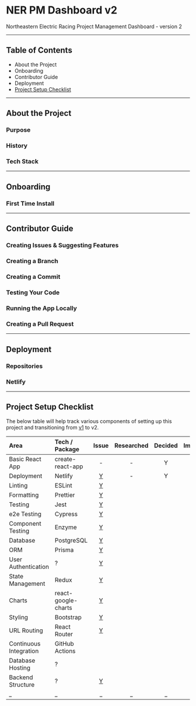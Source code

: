 # NER PM Dashboard v2

Northeastern Electric Racing Project Management Dashboard - version 2

---

## Table of Contents
- About the Project
- Onboarding
- Contributor Guide
- Deployment
- [Project Setup Checklist](https://github.com/Northeastern-Electric-Racing/PM-Dashboard-v2#project-setup-checklist)

---

## About the Project

### Purpose

### History

### Tech Stack

---

## Onboarding

### First Time Install

---

## Contributor Guide

### Creating Issues & Suggesting Features

### Creating a Branch

### Creating a Commit

### Testing Your Code

### Running the App Locally

### Creating a Pull Request

---

## Deployment

### Repositories

### Netlify

---

## Project Setup Checklist

The below table will help track various components of setting up this project and transitioning from [v1](https://github.com/Northeastern-Electric-Racing/PM-Dashboard-v1) to v2.

| Area | Tech / Package | Issue | Researched | Decided | Implemented |
| :--- | :--- | :---: | :---: | :---: | :---: |
| Basic React App | create-react-app | - | - | Y | [Y](https://github.com/Northeastern-Electric-Racing/PM-Dashboard-v2/tree/6762c180ade9801712fac20f0bc1cc32d7176326) |
| Deployment | Netlify | [Y](https://github.com/Northeastern-Electric-Racing/PM-Dashboard-v2/issues/1) | - | Y | [Y](https://github.com/Northeastern-Electric-Racing/PM-Dashboard-v2/tree/8066a8e7ea9e8fe23b73753a4078f50490544b7f) |
| Linting | ESLint | [Y](https://github.com/Northeastern-Electric-Racing/PM-Dashboard-v2/issues/6) |  |  |  |
| Formatting | Prettier | [Y](https://github.com/Northeastern-Electric-Racing/PM-Dashboard-v2/issues/6) |  |  |  |
| Testing | Jest | [Y](https://github.com/Northeastern-Electric-Racing/PM-Dashboard-v2/issues/7) |  |  |  |
| e2e Testing | Cypress | [Y](https://github.com/Northeastern-Electric-Racing/PM-Dashboard-v2/issues/5) |  |  |  |
| Component Testing | Enzyme | [Y](https://github.com/Northeastern-Electric-Racing/PM-Dashboard-v2/issues/16) |  |  |  |
| Database | PostgreSQL | [Y](https://github.com/Northeastern-Electric-Racing/PM-Dashboard-v2/issues/4) |  |  |  |
| ORM | Prisma | [Y](https://github.com/Northeastern-Electric-Racing/PM-Dashboard-v2/issues/2) |  |  |  |
| User Authentication | ? | [Y](https://github.com/Northeastern-Electric-Racing/PM-Dashboard-v2/issues/17) |  |  |  |
| State Management | Redux | [Y](https://github.com/Northeastern-Electric-Racing/PM-Dashboard-v2/issues/18) |  |  |  |
| Charts | react-google-charts | [Y](https://github.com/Northeastern-Electric-Racing/PM-Dashboard-v2/issues/20) |  |  |  |
| Styling | Bootstrap | [Y](https://github.com/Northeastern-Electric-Racing/PM-Dashboard-v2/issues/19) |  |  |  |
| URL Routing | React Router | [Y](https://github.com/Northeastern-Electric-Racing/PM-Dashboard-v2/issues/21) |  |  |  |
| Continuous Integration | GitHub Actions |  |  |  |  |
| Database Hosting | ? |  |  |  |  |
| Backend Structure | ? | [Y](https://github.com/Northeastern-Electric-Racing/PM-Dashboard-v2/issues/14) |  |  |  |
| _ | _ | _ | _ | _ | _ |
